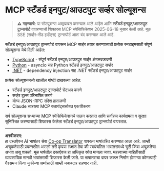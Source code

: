 <!--
CO_OP_TRANSLATOR_METADATA:
{
  "original_hash": "e378b47e0361b7a9b0dab7a0306878c8",
  "translation_date": "2025-08-26T20:00:43+00:00",
  "source_file": "03-GettingStarted/05-stdio-server/solution/README.md",
  "language_code": "mr"
}
-->
# MCP स्टँडर्ड इनपुट/आउटपुट सर्व्हर सोल्यूशन्स

> **⚠️ महत्त्वाचे**: या सोल्यूशन्स अद्ययावत करण्यात आले आहेत आणि **स्टँडर्ड इनपुट/आउटपुट ट्रान्सपोर्ट** वापरण्याची शिफारस MCP स्पेसिफिकेशन 2025-06-18 नुसार केली आहे. मूळ SSE (सर्व्हर-सेंड इव्हेंट्स) ट्रान्सपोर्ट आता बंद करण्यात आले आहे.

स्टँडर्ड इनपुट/आउटपुट ट्रान्सपोर्ट वापरून MCP सर्व्हर तयार करण्यासाठी प्रत्येक रनटाइमसाठी संपूर्ण सोल्यूशन्स येथे दिली आहेत:

- [TypeScript](../../../../../03-GettingStarted/05-stdio-server/solution/typescript) - संपूर्ण स्टँडर्ड इनपुट/आउटपुट सर्व्हर अंमलबजावणी
- [Python](../../../../../03-GettingStarted/05-stdio-server/solution/python) - asyncio सह Python स्टँडर्ड इनपुट/आउटपुट सर्व्हर
- [.NET](../../../../../03-GettingStarted/05-stdio-server/solution/dotnet) - dependency injection सह .NET स्टँडर्ड इनपुट/आउटपुट सर्व्हर

प्रत्येक सोल्यूशनमध्ये खालील गोष्टी दाखवल्या आहेत:
- स्टँडर्ड इनपुट/आउटपुट ट्रान्सपोर्ट सेटअप करणे
- सर्व्हर टूल्स परिभाषित करणे
- योग्य JSON-RPC संदेश हाताळणी
- Claude सारख्या MCP क्लायंट्ससोबत एकत्रीकरण

सर्व सोल्यूशन्स सध्याच्या MCP स्पेसिफिकेशनचे पालन करतात आणि सर्वोत्तम कार्यक्षमता व सुरक्षा सुनिश्चित करण्यासाठी शिफारस केलेला स्टँडर्ड इनपुट/आउटपुट ट्रान्सपोर्ट वापरतात.

---

**अस्वीकरण**:  
हा दस्तऐवज AI भाषांतर सेवा [Co-op Translator](https://github.com/Azure/co-op-translator) वापरून भाषांतरित करण्यात आला आहे. आम्ही अचूकतेसाठी प्रयत्नशील असलो तरी कृपया लक्षात ठेवा की स्वयंचलित भाषांतरांमध्ये त्रुटी किंवा अचूकतेचा अभाव असू शकतो. मूळ भाषेतील दस्तऐवज हा अधिकृत स्रोत मानला जावा. महत्त्वाच्या माहितीसाठी व्यावसायिक मानवी भाषांतराची शिफारस केली जाते. या भाषांतराचा वापर करून निर्माण होणाऱ्या कोणत्याही गैरसमज किंवा चुकीच्या अर्थासाठी आम्ही जबाबदार राहणार नाही.